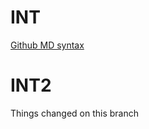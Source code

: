 # INT

[Github MD syntax](https://docs.github.com/get-started/writing-on-github/getting-started-with-writing-and-formatting-on-github/basic-writing-and-formatting-syntax#relative-links)

# INT2
Things changed on this branch